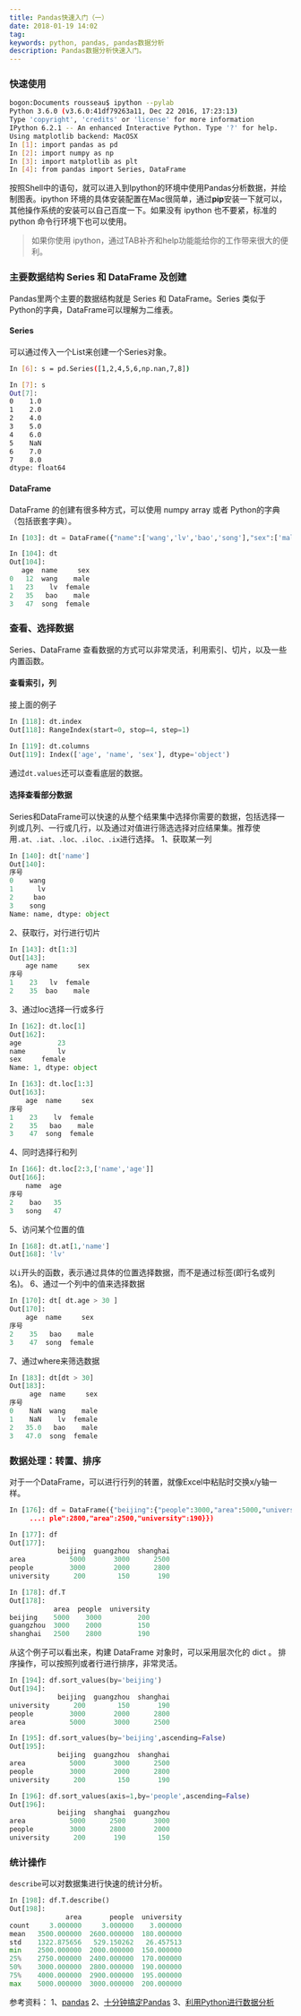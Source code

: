```yaml
---
title: Pandas快速入门（一）
date: 2018-01-19 14:02
tag: 
keywords: python, pandas, pandas数据分析
description: Pandas数据分析快速入门。
---
```



### 快速使用
```bash
bogon:Documents rousseau$ ipython --pylab
Python 3.6.0 (v3.6.0:41df79263a11, Dec 22 2016, 17:23:13) 
Type 'copyright', 'credits' or 'license' for more information
IPython 6.2.1 -- An enhanced Interactive Python. Type '?' for help.
Using matplotlib backend: MacOSX
In [1]: import pandas as pd
In [2]: import numpy as np
In [3]: import matplotlib as plt
In [4]: from pandas import Series, DataFrame
```
按照Shell中的语句，就可以进入到Ipython的环境中使用Pandas分析数据，并绘制图表。ipython 环境的具体安装配置在Mac很简单，通过**pip**安装一下就可以，其他操作系统的安装可以自己百度一下。如果没有 ipython 也不要紧，标准的 python 命令行环境下也可以使用。
> 如果你使用 ipython，通过TAB补齐和help功能能给你的工作带来很大的便利。


### 主要数据结构 Series 和 DataFrame 及创建
Pandas里两个主要的数据结构就是 Series 和 DataFrame。Series 类似于Python的字典，DataFrame可以理解为二维表。

#### Series
可以通过传入一个List来创建一个Series对象。
```bash
In [6]: s = pd.Series([1,2,4,5,6,np.nan,7,8])

In [7]: s
Out[7]: 
0    1.0
1    2.0
2    4.0
3    5.0
4    6.0
5    NaN
6    7.0
7    8.0
dtype: float64
```

#### DataFrame
DataFrame 的创建有很多种方式，可以使用 numpy array 或者 Python的字典（包括嵌套字典）。
```python
In [103]: dt = DataFrame({"name":['wang','lv','bao','song'],"sex":['male','female','male','female'],"age":[12,23,35,47]})

In [104]: dt
Out[104]: 
   age  name     sex
0   12  wang    male
1   23    lv  female
2   35   bao    male
3   47  song  female
```

### 查看、选择数据
Series、DataFrame 查看数据的方式可以非常灵活，利用索引、切片，以及一些内置函数。

#### 查看索引，列
接上面的例子
```python
In [118]: dt.index
Out[118]: RangeIndex(start=0, stop=4, step=1)

In [119]: dt.columns
Out[119]: Index(['age', 'name', 'sex'], dtype='object')
```
通过```dt.values```还可以查看底层的数据。

#### 选择查看部分数据
Series和DataFrame可以快速的从整个结果集中选择你需要的数据，包括选择一列或几列、一行或几行，以及通过对值进行筛选选择对应结果集。推荐使用```.at、.iat、.loc、.iloc、.ix```进行选择。
1、获取某一列
```python
In [140]: dt['name']
Out[140]: 
序号
0    wang
1      lv
2     bao
3    song
Name: name, dtype: object
```
2、获取行，对行进行切片
```python
In [143]: dt[1:3]
Out[143]: 
    age name     sex
序号                  
1    23   lv  female
2    35  bao    male
```
3、通过loc选择一行或多行
```python
In [162]: dt.loc[1]
Out[162]: 
age         23
name        lv
sex     female
Name: 1, dtype: object

In [163]: dt.loc[1:3]
Out[163]: 
    age  name     sex
序号                   
1    23    lv  female
2    35   bao    male
3    47  song  female
```
4、同时选择行和列
```python
In [166]: dt.loc[2:3,['name','age']]
Out[166]: 
    name  age
序号           
2    bao   35
3   song   47
```
5、访问某个位置的值
```python
In [168]: dt.at[1,'name']
Out[168]: 'lv'
```
以```i```开头的函数，表示通过具体的位置选择数据，而不是通过标签(即行名或列名)。
6、通过一个列中的值来选择数据
```python
In [170]: dt[ dt.age > 30 ]
Out[170]: 
    age  name     sex
序号                   
2    35   bao    male
3    47  song  female
```
7、通过where来筛选数据
```python
In [183]: dt[dt > 30]
Out[183]: 
     age  name     sex
序号                    
0    NaN  wang    male
1    NaN    lv  female
2   35.0   bao    male
3   47.0  song  female
```

### 数据处理：转置、排序
对于一个DataFrame，可以进行行列的转置，就像Excel中粘贴时交换x/y轴一样。
```python
In [176]: df = DataFrame({"beijing":{"people":3000,"area":5000,"university":200},"guangzhou":{"people":2000,"area":3000,"university":150},"shanghai":{"peo
     ...: ple":2800,"area":2500,"university":190}})

In [177]: df
Out[177]: 
            beijing  guangzhou  shanghai
area           5000       3000      2500
people         3000       2000      2800
university      200        150       190

In [178]: df.T
Out[178]: 
           area  people  university
beijing    5000    3000         200
guangzhou  3000    2000         150
shanghai   2500    2800         190
```
从这个例子可以看出来，构建 DataFrame 对象时，可以采用层次化的 dict 。
排序操作，可以按照列或者行进行排序，非常灵活。
```python
In [194]: df.sort_values(by='beijing')
Out[194]: 
            beijing  guangzhou  shanghai
university      200        150       190
people         3000       2000      2800
area           5000       3000      2500

In [195]: df.sort_values(by='beijing',ascending=False)
Out[195]: 
            beijing  guangzhou  shanghai
area           5000       3000      2500
people         3000       2000      2800
university      200        150       190

In [196]: df.sort_values(axis=1,by='people',ascending=False)
Out[196]: 
            beijing  shanghai  guangzhou
area           5000      2500       3000
people         3000      2800       2000
university      200       190        150
```

### 统计操作
```describe```可以对数据集进行快速的统计分析。
```python
In [198]: df.T.describe()
Out[198]: 
              area       people  university
count     3.000000     3.000000    3.000000
mean   3500.000000  2600.000000  180.000000
std    1322.875656   529.150262   26.457513
min    2500.000000  2000.000000  150.000000
25%    2750.000000  2400.000000  170.000000
50%    3000.000000  2800.000000  190.000000
75%    4000.000000  2900.000000  195.000000
max    5000.000000  3000.000000  200.000000
```
参考资料：
1、[pandas](http://pandas.pydata.org)
2、[十分钟搞定Pandas](https://www.cnblogs.com/chaosimple/p/4153083.html)
3、[利用Python进行数据分析](利用Python进行数据分析)












